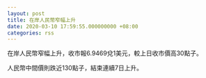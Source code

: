 ```yaml
---
layout: post
title: 在岸人民幣窄幅上升
date: 2020-03-10 17:59:55.000000000 +08:00
categories: rss
---
```


在岸人民幣窄幅上升，收市報6.9469兌1美元，較上日收市價高30點子。

人民幣中間價則跌近130點子，結束連續7日上升。
